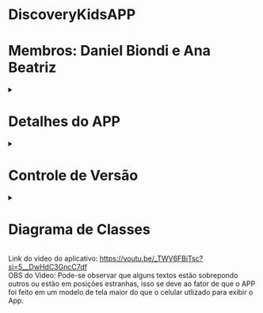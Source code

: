 # DiscoveryKidsAPP
<h1><b>Membros: Daniel Biondi e Ana Beatriz</b></h1>

<details>
  <summary><h1>Detalhes do APP</h1></summary>
  <h2><b>Membros: Daniel Biondi e Ana Beatriz</b></h2>
  
  Este aplicativo tem objetivo informativo. Os desenhos possuem diversos significados, e o objetivo do APP é mostrar quais são eles, porém, com um certo foco em reciclagem e preservação do meio ambiente.
  Ele será "dividido" em duas partes. A parte que é apresentado os desenhos que falam sobre sustentabilidade, como citado antes, desenhos que falam sobre o meio ambiente, reciclagem e etc. E a parte que       fala sobre os desenhos em geral, e a mensagem que eles possuem por trás de cada historia, que sempre tem um lição para que as crianças aprendam algo com a obra.
  As telas serão simples, com o foco sendo a informação, sem muitas funcionalidades, porém, mesmo sendo simples, pretendemos fazer algo polido e bem feito.
    
  **(Diversas alterações foram feitas desde a ideia inicial. Motivo: Coloquei (Daniel Biondi) mais coisas do que sabia e conseguia fazer)**

  Parte do que foi utilizado são informações de como os desenhos afetam as crianças que os consomem, principalmente levando em consideração o que eles aprendem com cada desenho, por serem mais propícias ao    que o desenho quer passar como mensagem, como valores, conhecimentos e curiosidades

<details>
  <summary> Elementos e Métodos </summary>
  Grande parte do que foi utlizado são 'Intents' tanto explicitas como implicitas.<br>
  Temos como elemnetos visuais, Buttons, ImageView's, TextView's e EditText.
</details>
</details>

<details>
  <summary><h1>Controle de Versão</h1></summary>
  
  Versão ScrollView:<br>
    - Recomeço do projeto por irresponsabilidade da minha parte (Daniel Biondi), e teste da ScrollView (não funcionava da forma esperada, então abandonei a ideia na proxima versão).
    <br>
    
  Versão First Page:<br>
    - Estruturação da MainActivity (arquivo .XML). Porém, a ScrollView não funcionava da forma que eu necessitava, logo abandonei a ideia;<br>
    - Estruturei uma nova versão da pagina inicial.
    <br>
    
  V2.0.:<br>
    - Montagem praticamente inteira do projeto;
    - Estruturação das Activity's (todas menos a MainActivity).
    <br>
    
  V2.1.:<br>
    - Adicionando funcionalidade aos botões (intents).
    <br>
    
  V2.1.1.:<br>
    - Adicionando icon ao APP e mudando a posição do botão "Entrar" na MainActivity.
    <br>
    
  V3.0.:<br>
    - Refazendo o design de algumas activities (Estava insatisfeito com o design, então decidi altera-lo).
    <br>
    
  V3.1.:<br>
    - Adicionando o intent que levaasse informações da MainActivity para a SecondActivity.
    - Finalização do novo design;
    - E ajeitando os botões que não funcionavam (Criação incorreta das activities que resultava no não funcionamento das intents).
    <br>
    
  V3.1.1., V3.1.2., V3.1.3., V3.1.4., V3.1.5., V3.1.6., V3.1.7., V3.1.8., V3.1.9.:<br>
    - Fazendo ajustes para que a aplicação se encaixe na tela do meu celular.
    <br>
    
  V3.1.9.: Alteração do texto do botão "Entrar" na MainActivity.
</details>

<details>
<summary><h1>Diagrama de Classes</h1></summary>
  
![diagrama de classe](https://github.com/DAnielByWhere/DiscoveryKidsAPP/assets/128055760/3867b641-0cfc-4bc8-8c86-ede33eaba032)

</details>

Link do video do aplicativo:
https://youtu.be/_TWV6FBiTsc?si=5__DwHdC3GncC7df<br>
OBS do Video: Pode-se observar que alguns textos estão sobrepondo outros ou estão em posições estranhas, isso se deve ao fator de que o APP foi feito em um modelo de tela maior do que o celular utlizado para exibir o App.
